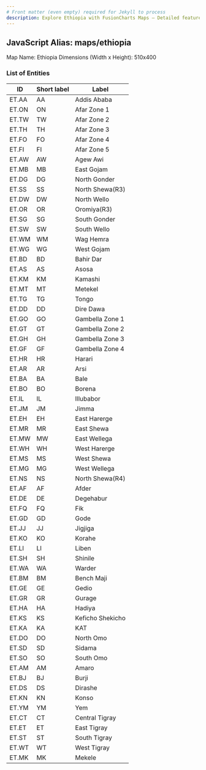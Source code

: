 ```yaml
---
# Front matter (even empty) required for Jekyll to process
description: Explore Ethiopia with FusionCharts Maps – Detailed features for seamless integration. Try now & enhance your data visualization today! 
---
```


## JavaScript Alias: maps/ethiopia

Map Name: Ethiopia
Dimensions (Width x Height): 510x400





### List of Entities

ID | Short label | Label
---|---|---|
ET.AA|AA|Addis Ababa
ET.ON|ON|Afar Zone 1
ET.TW|TW|Afar Zone 2
ET.TH|TH|Afar Zone 3
ET.FO|FO|Afar Zone 4
ET.FI|FI|Afar Zone 5
ET.AW|AW|Agew Awi
ET.MB|MB|East Gojam
ET.DG|DG|North Gonder
ET.SS|SS|North Shewa(R3)
ET.DW|DW|North Wello
ET.OR|OR|Oromiya(R3)
ET.SG|SG|South Gonder
ET.SW|SW|South Wello
ET.WM|WM|Wag Hemra
ET.WG|WG|West Gojam
ET.BD|BD|Bahir Dar
ET.AS|AS|Asosa
ET.KM|KM|Kamashi
ET.MT|MT|Metekel
ET.TG|TG|Tongo
ET.DD|DD|Dire Dawa
ET.GO|GO|Gambella Zone 1
ET.GT|GT|Gambella Zone 2
ET.GH|GH|Gambella Zone 3
ET.GF|GF|Gambella Zone 4
ET.HR|HR|Harari
ET.AR|AR|Arsi
ET.BA|BA|Bale
ET.BO|BO|Borena
ET.IL|IL|Illubabor
ET.JM|JM|Jimma
ET.EH|EH|East Harerge
ET.MR|MR|East Shewa
ET.MW|MW|East Wellega
ET.WH|WH|West Harerge
ET.MS|MS|West Shewa
ET.MG|MG|West Wellega
ET.NS|NS|North Shewa(R4)
ET.AF|AF|Afder
ET.DE|DE|Degehabur
ET.FQ|FQ|Fik
ET.GD|GD|Gode
ET.JJ|JJ|Jigjiga
ET.KO|KO|Korahe
ET.LI|LI|Liben
ET.SH|SH|Shinile
ET.WA|WA|Warder
ET.BM|BM|Bench Maji
ET.GE|GE|Gedio
ET.GR|GR|Gurage
ET.HA|HA|Hadiya
ET.KS|KS|Keficho Shekicho
ET.KA|KA|KAT
ET.DO|DO|North Omo
ET.SD|SD|Sidama
ET.SO|SO|South Omo
ET.AM|AM|Amaro
ET.BJ|BJ|Burji
ET.DS|DS|Dirashe
ET.KN|KN|Konso
ET.YM|YM|Yem
ET.CT|CT|Central Tigray
ET.ET|ET|East Tigray
ET.ST|ST|South Tigray
ET.WT|WT|West Tigray
ET.MK|MK|Mekele